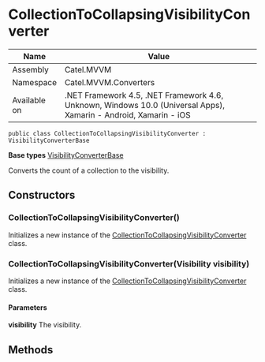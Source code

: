 

# CollectionToCollapsingVisibilityConverter

Name|Value
---|---
Assembly|Catel.MVVM
Namespace|Catel.MVVM.Converters
Available on|.NET Framework 4.5, .NET Framework 4.6, Unknown, Windows 10.0 (Universal Apps), Xamarin - Android, Xamarin - iOS

```
public class CollectionToCollapsingVisibilityConverter : VisibilityConverterBase
```

**Base types**
[VisibilityConverterBase](/Catel.MVVM\Catel\MVVM\Converters\VisibilityConverterBase.md)


Converts the count of a collection to the visibility.



## Constructors

### CollectionToCollapsingVisibilityConverter()

Initializes a new instance of the [CollectionToCollapsingVisibilityConverter](#) class.



### CollectionToCollapsingVisibilityConverter(Visibility visibility)

Initializes a new instance of the [CollectionToCollapsingVisibilityConverter](#) class.

#### Parameters

**visibility**
The visibility.



## Methods

